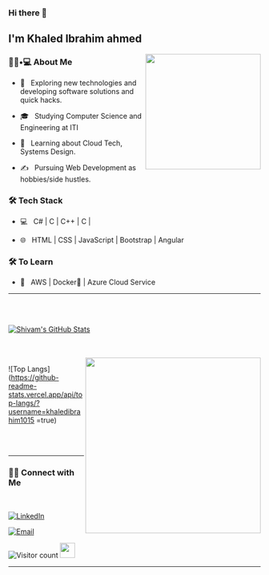 ### Hi there 👋<h2> I'm Khaled Ibrahim ahmed</h2>

<img align='right' src="https://media.giphy.com/media/M9gbBd9nbDrOTu1Mqx/giphy.gif" width="230">

<h3> 👨🏻•💻 About Me </h3>



- 🤔 &nbsp; Exploring new technologies and developing software solutions and quick hacks.

- 🎓 &nbsp; Studying Computer Science and Engineering at ITI

- 🌱 &nbsp; Learning about Cloud Tech, Systems Design.

- ✍️ &nbsp; Pursuing Web Development as hobbies/side hustles.



<h3>🛠 Tech Stack</h3>



- 💻 &nbsp; C# | C | C++ | C | 

- 🌐 &nbsp; HTML | CSS | JavaScript | Bootstrap | Angular

<!--

- 🛢 &nbsp; SQLSERVER | MongoDB

- 🔧 &nbsp; Git |  |  | 

- 🖥 &nbsp; Figma

-->



<h3>🛠 To Learn</h3>

- 🔧 &nbsp; AWS | Docker🐳 | Azure Cloud Service 

<hr>



<br/><br/>

[![Shivam's GitHub Stats](https://github-readme-stats.vercel.app/api?username=shivam0110&show_icons=true)](https://github.com/shivam0110)

<br/>

<br/>

<img src="[https://github.com/nirala69/nirala69/blob/master/70804f7e25b11f29db904f2fa7b4cd9d.gif](https://github.com/khaledibrahim1015)" width="350" align='right'>

![Top Langs](https://github-readme-stats.vercel.app/api/top-langs/?username=khaledibrahim1015 =true)

<br><br>



<hr>



<h3> 🤝🏻 Connect with Me </h3>

<br>



<p align="center">



<a href="https://www.linkedin.com/in/khaled-ibrahim-ahmed//"><img alt="LinkedIn" ></a>



<a href="mailto:khaled.ibrahem.ahmed.ali@gmail.com"><img alt="Email" ></a>

</p>





![Visitor count](https://visitor-badge.laobi.icu/badge?page_id=shivam0110.shivam0110)   <img src="https://media.giphy.com/media/dxn6fRlTIShoeBr69N/giphy.gif" width="30">





<hr>



